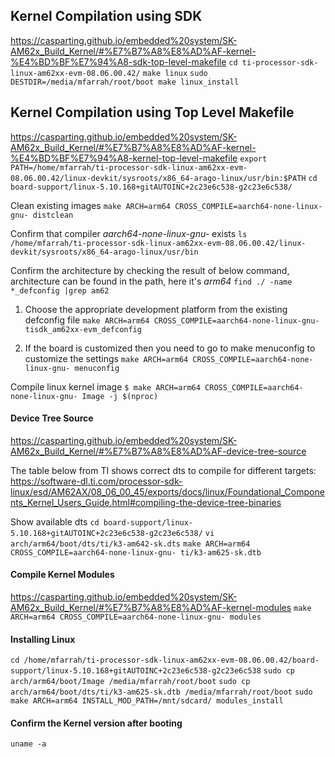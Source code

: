 ## Kernel Compilation using SDK
https://casparting.github.io/embedded%20system/SK-AM62x_Build_Kernel/#%E7%B7%A8%E8%AD%AF-kernel-%E4%BD%BF%E7%94%A8-sdk-top-level-makefile
`cd ti-processor-sdk-linux-am62xx-evm-08.06.00.42/`
`make linux`
`sudo DESTDIR=/media/mfarrah/root/boot make linux_install`

## Kernel Compilation using Top Level Makefile
https://casparting.github.io/embedded%20system/SK-AM62x_Build_Kernel/#%E7%B7%A8%E8%AD%AF-kernel-%E4%BD%BF%E7%94%A8-kernel-top-level-makefile
`export PATH=/home/mfarrah/ti-processor-sdk-linux-am62xx-evm-08.06.00.42/linux-devkit/sysroots/x86_64-arago-linux/usr/bin:$PATH`
`cd board-support/linux-5.10.168+gitAUTOINC+2c23e6c538-g2c23e6c538/`

Clean existing images
`make ARCH=arm64 CROSS_COMPILE=aarch64-none-linux-gnu- distclean`

Confirm that compiler _aarch64-none-linux-gnu-_ exists
`ls /home/mfarrah/ti-processor-sdk-linux-am62xx-evm-08.06.00.42/linux-devkit/sysroots/x86_64-arago-linux/usr/bin`

Confirm the architecture by checking the result of below command, architecture can be found in the path, here it's _arm64_
`find ./ -name *_defconfig |grep am62`
1. Choose the appropriate development platform from the existing defconfig file
`make ARCH=arm64 CROSS_COMPILE=aarch64-none-linux-gnu- tisdk_am62xx-evm_defconfig`

2. If the board is customized then you need to go to make menuconfig to customize the settings
`make ARCH=arm64 CROSS_COMPILE=aarch64-none-linux-gnu- menuconfig`

Compile linux kernel image
`$ make ARCH=arm64 CROSS_COMPILE=aarch64-none-linux-gnu- Image -j $(nproc)`

#### Device Tree Source
https://casparting.github.io/embedded%20system/SK-AM62x_Build_Kernel/#%E7%B7%A8%E8%AD%AF-device-tree-source

The table below from TI shows correct dts to compile for different targets:
https://software-dl.ti.com/processor-sdk-linux/esd/AM62AX/08_06_00_45/exports/docs/linux/Foundational_Components_Kernel_Users_Guide.html#compiling-the-device-tree-binaries

Show available dts
`cd board-support/linux-5.10.168+gitAUTOINC+2c23e6c538-g2c23e6c538/`
`vi arch/arm64/boot/dts/ti/k3-am642-sk.dts`
`make ARCH=arm64 CROSS_COMPILE=aarch64-none-linux-gnu- ti/k3-am625-sk.dtb`

#### Compile Kernel Modules
https://casparting.github.io/embedded%20system/SK-AM62x_Build_Kernel/#%E7%B7%A8%E8%AD%AF-kernel-modules
`make ARCH=arm64 CROSS_COMPILE=aarch64-none-linux-gnu- modules`

#### Installing Linux
`cd /home/mfarrah/ti-processor-sdk-linux-am62xx-evm-08.06.00.42/board-support/linux-5.10.168+gitAUTOINC+2c23e6c538-g2c23e6c538`
`sudo cp arch/arm64/boot/Image /media/mfarrah/root/boot`
`sudo cp arch/arm64/boot/dts/ti/k3-am625-sk.dtb /media/mfarrah/root/boot`
`sudo make ARCH=arm64 INSTALL_MOD_PATH=/mnt/sdcard/ modules_install`

#### Confirm the Kernel version after booting
`uname -a`
